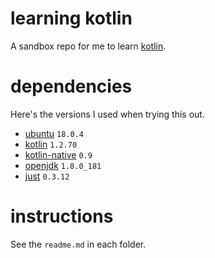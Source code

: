 # learning kotlin

A sandbox repo for me to learn [kotlin](https://kotlinlang.org/).

# dependencies

Here's the versions I used when trying this out.

- [ubuntu](https://www.ubuntu.com/) `18.0.4`
- [kotlin](https://github.com/JetBrains/kotlin) `1.2.70`
- [kotlin-native](https://github.com/JetBrains/kotlin-native) `0.9`
- [openjdk](http://openjdk.java.net) `1.8.0_181`
- [just](https://github.com/casey/just) `0.3.12`

# instructions

See the `readme.md` in each folder.
